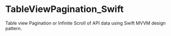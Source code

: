 # TableViewPagination_Swift
Table view Pagination or Infinite Scroll of API data using Swift MVVM design pattern.
